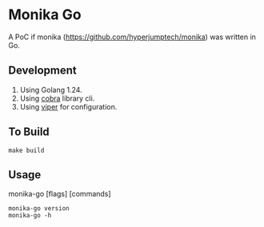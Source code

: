 # Monika Go

A PoC if monika (https://github.com/hyperjumptech/monika) was written in Go.

## Development

1. Using Golang 1.24.
2. Using [cobra](https://github.com/spf13/cobra) library cli.  
3. Using [viper](https://github.com/spf13/viperhttps://github.com/spf13/viper) for configuration.

## To Build

```console
make build
```

## Usage

monika-go [flags] [commands]

```console
monika-go version
monika-go -h 
```
